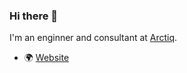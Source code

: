 ### Hi there 👋

I'm an enginner and consultant at [Arctiq](https://www.arctiq.ca).

- 🌍 [Website](https://www.daniyal.io)
